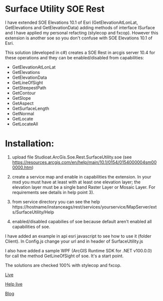 ﻿# Surface Utility SOE Rest


I have extended SOE Elevations 10.1 of Esri (GetElevationAtLonLat, GetElevations and GetElevationData) adding methods of interface ISurface and I have applied my personal refacting (stylecop and fxcop). 
However this extension is another soe so you don't confuse with SOE Elevations 10.1 of Esri.

This solution (developed in c#) creates a SOE Rest in arcgis server 10.4 for these operations and they can be enabled/disabled from capabilities:

- GetElevationAtLonLat
- GetElevations
- GetElevationData
- GetLineOfSight
- GetSteepestPath
- GetContour
- GetSlope
- GetAspect
- GetSurfaceLength
- GetNormal
- GetLocate
- GetLocateAll

# Installation:

1. upload file Studioat.ArcGis.Soe.Rest.SurfaceUtility.soe (see https://resources.arcgis.com/en/help/main/10.1/0154/0154000004sm000000.htm)

2. create a service map and enable in capabilities the extension. In your mxd you must have at least with at least one elevation layer; the elevation layer must be a single band Raster Layer or Mosaic Layer. For requirements see details in help point 3).

3. from service directory you can see the help
    https://hostname/instanceags/rest/services/yourservice/MapServer/exts/SurfaceUtility/Help

4. enabled/disabled capabilies of soe because default aren't enabled all capabilities of soe.


I have added an example in api esri javascript to see how to use it (folder Client). 
In Config.js change your url and in header of SurfaceUtility.js

I also have added a sample WPF (ArcGIS Runtime SDK for .NET v100.0.0) for call the method GetLineOfSight of soe. It's a start point.  

The solutions are checked 100% with stylecop and fxcop.

[Live](https://sit.sistemigis.it/samples/elevations)

[Help live](https://sit.sistemigis.it/sit/rest/services/Demo/Surface/MapServer/exts/SurfaceUtility/Help)

[Blog](https://nicogis.blogspot.it/2013/02/alziamo-il-livello-3d-surface.html)
